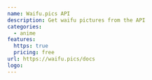 ```yaml
---
name: Waifu.pics API
description: Get waifu pictures from the API
categories:
  - anime
features:
  https: true
  pricing: free
url: https://waifu.pics/docs
logo: 
---
```

